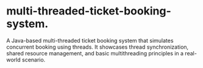# multi-threaded-ticket-booking-system.
A Java-based multi-threaded ticket booking system that simulates concurrent booking using threads. It showcases thread synchronization, shared resource management, and basic multithreading principles in a real-world scenario.
